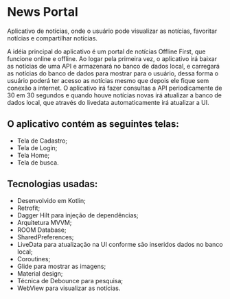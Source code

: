 # News Portal

Aplicativo de notícias, onde o usuário pode visualizar as notícias, favoritar notícias e compartilhar notícias.

A idéia principal do aplicativo é um portal de notícias Offline First, que funcione online e offline.
Ao logar pela primeira vez, o aplicativo irá baixar as notícias de uma API e armazenará no banco de dados local,
e carregará as notícias do banco de dados para mostrar para o usuário, dessa forma o usuário poderá ter acesso
as notícias mesmo que depois ele fique sem conexão a internet.
O aplicativo irá fazer consultas a API periodicamente de 30 em 30 segundos e quando houve notícias novas
irá atualizar a banco de dados local, que através do livedata automaticamente irá atualizar a UI.

## O aplicativo contém as seguintes telas:

* Tela de Cadastro;
* Tela de Login;
* Tela Home;
* Tela de busca. 

## Tecnologias usadas:

 - Desenvolvido em Kotlin;
 - Retrofit;
 - Dagger Hilt para injeção de dependências;
 - Arquitetura MVVM;
 - ROOM Database;
 - SharedPreferences;
 - LiveData para atualização na UI conforme são inseridos dados no banco local;
 - Coroutines;
 - Glide para mostrar as imagens;
 - Material design;
 - Técnica de Debounce para pesquisa;
 - WebView para visualizar as notícias.
 
